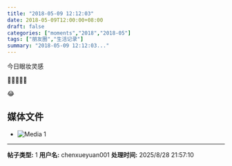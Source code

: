 ```yaml
---
title: "2018-05-09 12:12:03"
date: 2018-05-09T12:00:00+08:00
draft: false
categories: ["moments","2018","2018-05"]
tags: ["朋友圈","生活记录"]
summary: "2018-05-09 12:12:03..."
---
```


今日眼妆灵感

🦀️🦀️🦀️🦀️🦀️

😂

## 媒体文件

- ![Media 1](/Moments/photos/2018-05-09/201805091212030.jpg)

---

**帖子类型:** 1
**用户名:** chenxueyuan001
**处理时间:** 2025/8/28 21:57:10